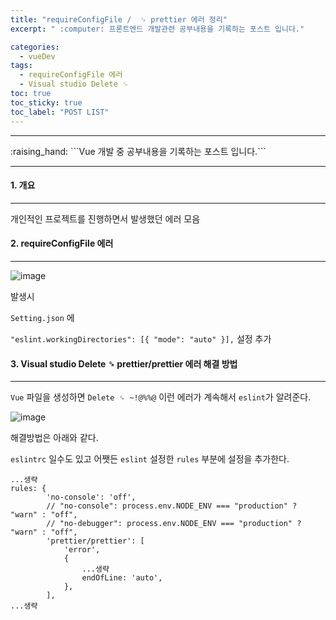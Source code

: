 ```yaml
---
title: "requireConfigFile /  ␍ prettier 에러 정리"
excerpt: " :computer: 프론트엔드 개발관련 공부내용을 기록하는 포스트 입니다."

categories:
  - vueDev
tags:
  - requireConfigFile 에러
  - Visual studio Delete ␍
toc: true
toc_sticky: true
toc_label: "POST LIST"
---
```


<hr>
:raising_hand:  ```Vue 개발 중 공부내용을 기록하는 포스트 입니다.```
<hr>

#### 1. 개요

---

개인적인 프로젝트를 진행하면서 발생했던 에러 모음

#### 2. requireConfigFile 에러

---

![image](https://user-images.githubusercontent.com/56063287/176060049-99679efc-42b6-4110-9b1f-a258a4e831d7.png)

발생시

`Setting.json` 에

`"eslint.workingDirectories": [{ "mode": "auto" }],` 설정 추가

#### 3. Visual studio Delete ␍ prettier/prettier 에러 해결 방법
---

`Vue` 파일을 생성하면 `Delete ␍ ~!@%%@` 이런 에러가 계속해서 `eslint`가 알려준다.

![image](https://user-images.githubusercontent.com/56063287/176377324-0ae84e52-7804-449a-a8e0-85d7a45d5623.png)

해결방법은 아래와 같다.

`eslintrc` 일수도 있고 어쨋든 `eslint` 설정한 `rules` 부분에 설정을 추가한다.

```
...생략
rules: {
		'no-console': 'off',
		// "no-console": process.env.NODE_ENV === "production" ? "warn" : "off",
		// "no-debugger": process.env.NODE_ENV === "production" ? "warn" : "off",
		'prettier/prettier': [
			'error',
			{
                ...생략
				endOfLine: 'auto',
			},
		],
...생략
```

